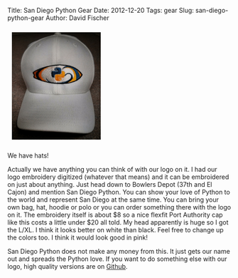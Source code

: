 Title: San Diego Python Gear
Date: 2012-12-20
Tags: gear
Slug: san-diego-python-gear
Author: David Fischer

<a href="/images/pythonsd-hat.jpg">
  <img src="/images/pythonsd-hat.jpg" style="width: 200px; margin: 10px;" class="img-polaroid pull-right" alt="San Diego Python hat" />
</a>

We have hats!

Actually we have anything you can think of with our logo on it. I had our
logo embroidery digitized (whatever that means) and it can be embroidered
on just about anything. Just head down to Bowlers Depot (37th and El Cajon)
and mention San Diego Python. You can show your love of Python to the world
and represent San Diego at the same time. You can bring your own bag, hat,
hoodie or polo or you can order something there with the logo on it. The
embroidery itself is about $8 so a nice flexfit Port Authority cap like
this costs a little under $20 all told. My head apparently is huge
so I got the L/XL. I think it looks better on white than black. Feel free
to change up the colors too. I think it would look good in pink!

San Diego Python does not make any money from this. It just gets our name
out and spreads the Python love. If you want to do something else with our
logo, high quality versions are on
<a href="https://github.com/pythonsd/logos">Github</a>.
